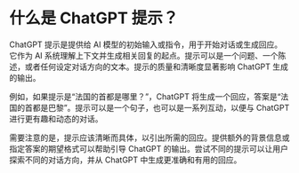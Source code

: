 



# 什么是 ChatGPT 提示？



ChatGPT 提示是提供给 AI 模型的初始输入或指令，用于开始对话或生成回应。它作为 AI 系统理解上下文并生成相关回复的起点。提示可以是一个问题、一个陈述，或者任何设定对话方向的文本。提示的质量和清晰度显著影响 ChatGPT 生成的输出。

例如，如果提示是“法国的首都是哪里？”，ChatGPT 将生成一个回应，答案是“法国的首都是巴黎”。提示可以是一个句子，也可以是一系列互动，以便与 ChatGPT 进行更有趣和动态的对话。

需要注意的是，提示应该清晰而具体，以引出所需的回应。提供额外的背景信息或指定答案的期望格式可以帮助引导 ChatGPT 的输出。尝试不同的提示可以让用户探索不同的对话方向，并从 ChatGPT 中生成更准确和有用的回应。
